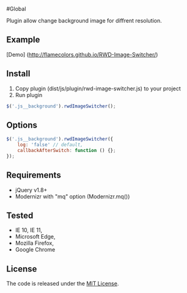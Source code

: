 #Global

Plugin allow change background image for diffrent resolution.

## Example

[Demo] (http://flamecolors.github.io/RWD-Image-Switcher/)

## Install

1. Copy plugin (dist/js/plugin/rwd-image-switcher.js) to your project
2. Run plugin 

```javascript
$('.js__background').rwdImageSwitcher();
```

## Options

```javascript
$('.js__background').rwdImageSwitcher({
    log: 'false' // default,
    callbackAfterSwitch: function () {};
});
```

## Requirements

* jQuery v1.8+
* Modernizr with "mq" option (Modernizr.mq())

## Tested

* IE 10, IE 11,
* Microsoft Edge,
* Mozilla Firefox, 
* Google Chrome

## License

The code is released under the [MIT License](LICENSE).